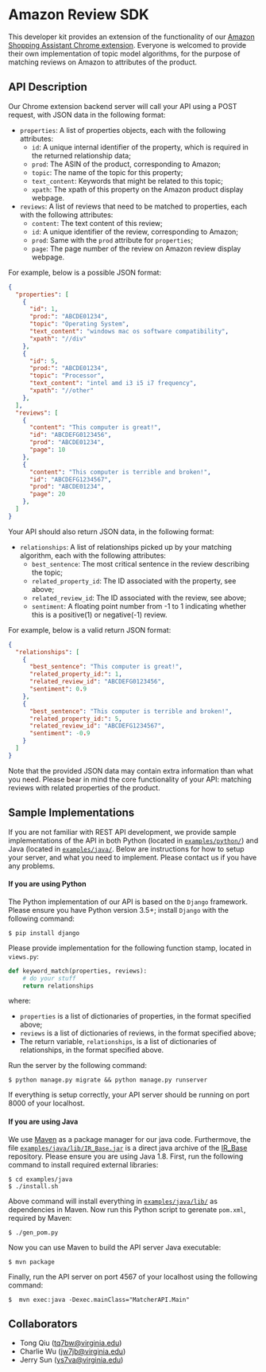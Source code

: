 # Amazon Review SDK

This developer kit provides an extension of the functionality of our [Amazon Shopping Assistant Chrome extension](https://github.com/Charleo85/IR-experiment-extension/releases). Everyone is welcomed to provide their own implementation of topic model algorithms, for the purpose of matching reviews on Amazon to attributes of the product.

## API Description

Our Chrome extension backend server will call your API using a POST request, with JSON data in the following format:

- `properties`: A list of properties objects, each with the following attributes:
    - `id`: A unique internal identifier of the property, which is required in the returned relationship data;
    - `prod`: The ASIN of the product, corresponding to Amazon;
    - `topic`: The name of the topic for this property;
    - `text_content`: Keywords that might be related to this topic;
    - `xpath`: The xpath of this property on the Amazon product display webpage.
- `reviews`: A list of reviews that need to be matched to properties, each with the following attributes:
    - `content`: The text content of this review;
    - `id`: A unique identifier of the review, corresponding to Amazon;
    - `prod`: Same with the `prod` attribute for `properties`;
    - `page`: The page number of the review on Amazon review display webpage.

For example, below is a possible JSON format:
```json
{
  "properties": [
    {
      "id": 1,
      "prod:": "ABCDE01234",
      "topic": "Operating System",
      "text_content": "windows mac os software compatibility",
      "xpath": "//div"
    },
    {
      "id": 5,
      "prod:": "ABCDE01234",
      "topic": "Processor",
      "text_content": "intel amd i3 i5 i7 frequency",
      "xpath": "//other"
    },
  ],
  "reviews": [
    {
      "content": "This computer is great!",
      "id": "ABCDEFG0123456",
      "prod": "ABCDE01234",
      "page": 10
    },
    {
      "content": "This computer is terrible and broken!",
      "id": "ABCDEFG1234567",
      "prod": "ABCDE01234",
      "page": 20
    },
  ]
}
```

Your API should also return JSON data, in the following format:

- `relationships`: A list of relationships picked up by your matching algorithm, each with the following attributes:
    - `best_sentence`: The most critical sentence in the review describing the topic;
    - `related_property_id`: The ID associated with the property, see above;
    - `related_review_id`: The ID associated with the review, see above;
    - `sentiment`: A floating point number from -1 to 1 indicating whether this is a positive(1) or negative(-1) review.

For example, below is a valid return JSON format:
```json
{
  "relationships": [
    {
      "best_sentence": "This computer is great!",
      "related_property_id:": 1,
      "related_review_id": "ABCDEFG0123456",
      "sentiment": 0.9
    },
    {
      "best_sentence": "This computer is terrible and broken!",
      "related_property_id:": 5,
      "related_review_id": "ABCDEFG1234567",
      "sentiment": -0.9
    }
  ]
}
```

Note that the provided JSON data may contain extra information than what you need. Please bear in mind the core functionality of your API: matching reviews with related properties of the product.

## Sample Implementations

If you are not familiar with REST API development, we provide sample implementations of the API in both Python (located in [`examples/python/`](examples/python/)) and Java (located in [`examples/java/`](examples/java/). Below are instructions for how to setup your server, and what you need to implement. Please contact us if you have any problems.

#### If you are using Python

The Python implementation of our API is based on the `Django` framework. Please ensure you have Python version 3.5+; install `Django` with the following command:
```shell
$ pip install django
```

Please provide implementation for the following function stamp, located in `views.py`:
```python
def keyword_match(properties, reviews):
    # do your stuff
    return relationships
```
where:
- `properties` is a list of dictionaries of properties, in the format specified above;
- `reviews` is a list of dictionaries of reviews, in the format specified above;
- The return variable, `relationships`, is a list of dictionaries of relationships, in the format specified above.

Run the server by the following command:
```shell
$ python manage.py migrate && python manage.py runserver
```

If everything is setup correctly, your API server should be running on port 8000 of your localhost.

#### If you are using Java

We use [Maven](https://maven.apache.org/) as a package manager for our java code. Furthermove, the file [`examples/java/lib/IR_Base.jar`](examples/java/lib/IR_Base.jar) is a direct java archive of the [IR_Base](https://github.com/Linda-sunshine/IR_Base) repository. Please ensure you are using Java 1.8. First, run the following command to install required external libraries:
```shell
$ cd examples/java
$ ./install.sh
```

Above command will install everything in [`examples/java/lib/`](examples/java/lib/) as dependencies in Maven. Now run this Python script to gerenate `pom.xml`, required by Maven:
```shell
$ ./gen_pom.py
```

Now you can use Maven to build the API server Java executable:
```shell
$ mvn package
```

Finally, run the API server on port 4567 of your localhost using the following command:
```shell
$  mvn exec:java -Dexec.mainClass="MatcherAPI.Main"
```

## Collaborators

- Tong Qiu ([tq7bw@virginia.edu](mailto:tq7bw@virginia.edu))
- Charlie Wu ([jw7jb@virginia.edu](mailto:jw7jb@virginia.edu))
- Jerry Sun ([ys7va@virginia.edu](mailto:ys7va@virginia.edu))
